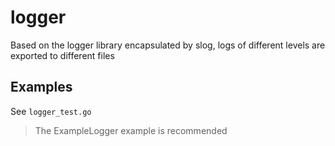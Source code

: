 # logger
Based on the logger library encapsulated by slog, logs of different levels are exported to different files

## Examples
See `logger_test.go`
> The ExampleLogger example is recommended